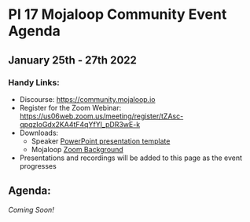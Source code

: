 # PI 17 Mojaloop Community Event Agenda
## January 25th - 27th 2022

### Handy Links:
* Discourse: https://community.mojaloop.io
* Register for the Zoom Webinar: https://us06web.zoom.us/meeting/register/tZAsc-qpqzIoGdx2KA4tF4qYfYl_pDR3wE-k
* Downloads:
  - Speaker [PowerPoint presentation template](./presentations/presentation_template.pptx)
  - Mojaloop [Zoom Background](./presentations/zoom_bg.png)  
* Presentations and recordings will be added to this page as the event progresses

## Agenda:

_Coming Soon!_

<!-- 
### Day One 
__Tuesday, October 26, 2021__

| Start (UTC) | End (UTC) | Duration   | Topic | Title | Speaker(s) |
| ----------- | --------- | ---------- | ----- | ----- | ---------- |
| 11:00 AM | 11:50 AM | 50 mins | Community | Welcome, Introduction & Community Update | Simeon Oriko |
| 11:50 AM | 12:00 PM | 10 mins | **Break** |  |  |
| 12:00 PM | 12:50 AM | 50 mins | Core Clearing System | Reference Architecture v1.0 | Michael Wagener, Miguel de Barros, Pedro Barreto |
| 12:50 AM | 1:00 PM | 10 mins | **Break** |  |  |
| 1:00 PM | 1:50 PM | 50 mins | Supporting work-streams | Business Operations Framework | Kevin Leyow, Paul Baker, Vijay Guthi |
| 1:50 PM | 02:00 PM | 10 mins | **Break** |  |  |
| 02:00 PM | 02:50 PM | 50 mins | Core Clearing System | Mojaloop Releases and Core Maintenance</br> - [Slides](presentations/Mojaloop_OSS_Core_PI16-Oct2021.pdf)	| Sam Kummary, David Fry, Lewis Daly, Miguel De Barros, Tom Daly |
| 02:50 PM | 03:00 PM | 10 mins | **Break** |  |  |
| 03:00 PM | 03:50 PM | 50 mins | Core Clearing System Extensions | Testing Toolkit & Payment Manager Updates</br> - [Slides](presentations/Mojaloop_TTK-and-PM_PI16_Oct2021.pdf) | Sam Kummary, Vijaya Kumar Guthi, Georgi Logodazhki, Juan Correa |
| 03:50 PM | 04:00 PM | 10 mins | **Break** |  |  |
| 04:00 PM | 04:30 PM | 30 mins | | _Open discussions_ | |


End of Day One

### Day Two
__Wednesday, October 27, 2021__

| Start (UTC) | End (UTC) | Duration   | Topic | Title | Speaker(s) |
| ----------- | --------- | ---------- | ----- | ----- | ---------- |
| 11:00 AM |	11:20 AM | 20 Mins |  Governance |	Governace update: Design Authority, Change Control Board, Community Council, Product Council |	Lewis Daly, Sam Kummary, Simeon Oriko |
| 11:20 AM |	11:30 AM | 10 mins | **Break** | | | 		
| 11:30 AM |	11:50 AM | 20 Mins |  Core Clearing System Extensions |	Overlay Services (3PPI Enablement) </br> - [Slides](presentations/pi_16_3ppi_pisp.pdf) |	Lewis Daly, JJ Geewax |
| 11:50 AM |	12:00 PM | 10 mins | **Break** | | | 		
| 12:00 PM |	12:50 PM | 50 Mins |  Core Clearing System Extensions |	Cross Network Support (FX) // Best Practice National RTP ISO20022 Messaging |	Michael Richards |
| 12:50 PM |	1:00 PM  | 10 mins | **Break** | | | 		
| 01:00 PM |	1:20 PM  | 20 Mins |  Core Clearing System |	Microsoft Presentation |	Jason Gregory |
| 01:20 PM |	1:30 PM  | 10 mins | **Break** | | | 		
| 01:30 PM |	1:50 PM  | 20 mins |  Supporting Workstreams |	Small Asks & Changes |	Michael Richards, Lesely-Ann Vaughan |
| 01:50 PM |	2:00 PM  | 10 mins | **Break** | | | 		
| 02:00 PM |	2:50 PM  | 50 mins |  Supporting Workstreams | Documentation, Onboarding and Sandbox </br> - [Slides](presentations/pi_16_docs_onboarding_sandbox.pdf)|	Uduak Obong-Eren, Sam Kummary, Lewis Daly |
| 02:50 PM |	3:00 PM  | 10 mins | **Break** | | | 		
| 03:00 PM |	3:50 PM  | 50 mins |  Adjacent Marketplace Teams |	OSS FRMS Solution (“Actio”) |	Justus Ortlepp |
| 03:50 PM |	4:00 PM  | 10 mins | **Break** | | | 		
| 04:00 PM |	4:30 PM  | 30 mins | | Open discussions | |

End of Day Two  


### Day Three

__Thursday, October 28, 2021__

| Start (UTC) | End (UTC) | Duration   | Topic | Title | Speaker(s) |
| ----------- | --------- | ---------- | ----- | ----- | ---------- |
| 11:00 AM | 12:00 PM | 60 Mins | | Roadmap Presentations | Lesley-Ann Vaughan, Kim Walters
| 12:00 PM | 12:15 PM | 15 mins | | Workstream Voting | |
| 12:15 PM | 01:45 PM | 90 Mins | | Workstream Breakouts | |	
| 01:45 PM | 03:05 PM | 80 mins | | Report Outs and Closing | Kim Walters|

End of Day Three -->
